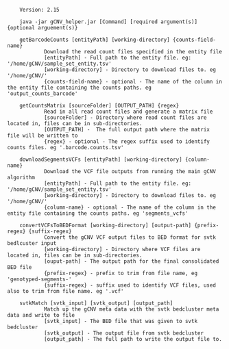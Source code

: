         Version: 2.15

        java -jar gCNV_helper.jar [Command] [required argument(s)] {optional arguement(s)}

        getBarcodeCounts [entityPath] [working-directory] {counts-field-name}
                Download the read count files specified in the entity file
                [entityPath] - Full path to the entity file. eg: '/home/gCNV/sample_set_entity.tsv'
                [working-directory] - Directory to download files to. eg '/home/gCNV/'
                {counts-field-name} - optional - The name of the column in the entity file containing the counts paths. eg 'output_counts_barcode'

        getCountsMatrix [sourceFolder] [OUTPUT_PATH] {regex}
                Read in all read count files and generate a matrix file
                [sourceFolder] - Directory where read count files are located in, files can be in sub-directories.
                [OUTPUT_PATH] -  The full output path where the matrix file will be written to
                {regex} - optional - The regex suffix used to identify counts files. eg '.barcode.counts.tsv'

        downloadSegmentsVCFs [entityPath] [working-directory] {column-name}
                Download the VCF file outputs from running the main gCNV algorithm
                [entityPath] - Full path to the entity file. eg: '/home/gCNV/sample_set_entity.tsv'
                [working-directory] - Directory to download files to. eg '/home/gCNV/'
                {column-name} - optional - The name of the column in the entity file containing the counts paths. eg 'segments_vcfs'

        convertVCFsToBEDFormat [working-directory] [output-path] {prefix-regex} {suffix-regex}
                Convert the gCNV VCF output files to BED format for svtk bedlcuster input
                [working-directory] - Directory where VCF files are located in, files can be in sub-directories.
                [ouput-path] - The output path for the final consolidated BED file
                {prefix-regex} - prefix to trim from file name, eg 'genotyped-segments-'
                {suffix-regex} - suffix used to identify VCF files, used also to trim from file name. eg '.vcf'

        svtkMatch [svtk_input] [svtk_output] [output_path]
                Match up the gCNV meta data with the svtk bedcluster meta data and write to file
                [svtk_input] - The BED file that was given to svtk bedcluster
                [svtk_output] - The output file from svtk bedcluster
                [output_path] - The full path to write the output file to.
